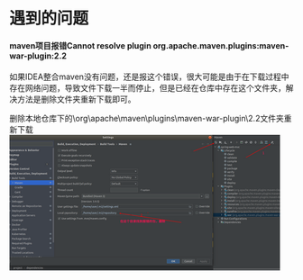 # 遇到的问题

#### maven项目报错Cannot resolve plugin org.apache.maven.plugins:maven-war-plugin:2.2

如果IDEA整合maven没有问题，还是报这个错误，很大可能是由于在下载过程中存在网络问题，导致文件下载一半而停止，但是已经在仓库中存在这个文件夹，解决方法是删除文件夹重新下载即可。

删除本地仓库下的\org\apache\maven\plugins\maven-war-plugin\2.2文件夹重新下载
![](./images/img-1.png)
